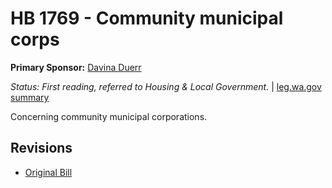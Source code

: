 # HB 1769 - Community municipal corps
**Primary Sponsor:** [Davina Duerr](/person/leg/duerr_da.md)

*Status: First reading, referred to Housing & Local Government.* | [leg.wa.gov summary](https://app.leg.wa.gov/billsummary?BillNumber=1769&Year=2021)

Concerning community municipal corporations.

## Revisions
* [Original Bill](1/)